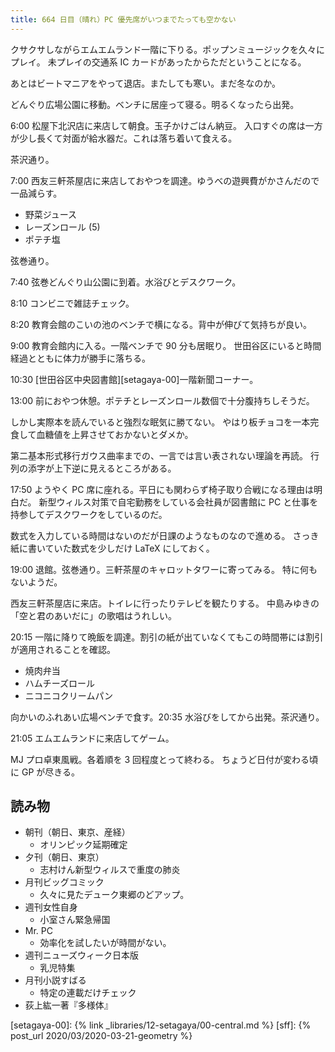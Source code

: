 ```yaml
---
title: 664 日目（晴れ）PC 優先席がいつまでたっても空かない
---
```


クサクサしながらエムエムランド一階に下りる。ポップンミュージックを久々にプレイ。
未プレイの交通系 IC カードがあったからただということになる。

あとはビートマニアをやって退店。またしても寒い。まだ冬なのか。

どんぐり広場公園に移動。ベンチに居座って寝る。明るくなったら出発。

6:00 松屋下北沢店に来店して朝食。玉子かけごはん納豆。
入口すぐの席は一方が少し長くて対面が給水器だ。これは落ち着いて食える。

茶沢通り。

7:00 西友三軒茶屋店に来店しておやつを調達。ゆうべの遊興費がかさんだので一品減らす。

* 野菜ジュース
* レーズンロール (5)
* ポテチ塩

弦巻通り。

7:40 弦巻どんぐり山公園に到着。水浴びとデスクワーク。

8:10 コンビニで雑誌チェック。

8:20 教育会館のこいの池のベンチで横になる。背中が伸びて気持ちが良い。

9:00 教育会館内に入る。一階ベンチで 90 分も居眠り。
世田谷区にいると時間経過とともに体力が勝手に落ちる。

10:30 [世田谷区中央図書館][setagaya-00]一階新聞コーナー。

13:00 前におやつ休憩。ポテチとレーズンロール数個で十分腹持ちしそうだ。

しかし実際本を読んでいると強烈な眠気に勝てない。
やはり板チョコを一本完食して血糖値を上昇させておかないとダメか。

第二基本形式移行ガウス曲率までの、一言では言い表されない理論を再読。
行列の添字が上下逆に見えるところがある。

17:50 ようやく PC 席に座れる。平日にも関わらず椅子取り合戦になる理由は明白だ。
新型ウィルス対策で自宅勤務をしている会社員が図書館に PC と仕事を持参してデスクワークをしているのだ。

数式を入力している時間はないのだが日課のようなものなので進める。
さっき紙に書いていた数式を少しだけ LaTeX にしておく。

19:00 退館。弦巻通り。三軒茶屋のキャロットタワーに寄ってみる。
特に何もないようだ。

西友三軒茶屋店に来店。トイレに行ったりテレビを観たりする。
中島みゆきの「空と君のあいだに」の歌唱はうれしい。

20:15 一階に降りて晩飯を調達。割引の紙が出ていなくてもこの時間帯には割引が適用されることを確認。

* 焼肉弁当
* ハムチーズロール
* ニコニコクリームパン

向かいのふれあい広場ベンチで食す。20:35 水浴びをしてから出発。茶沢通り。

21:05 エムエムランドに来店してゲーム。

MJ プロ卓東風戦。各着順を 3 回程度とって終わる。
ちょうど日付が変わる頃に GP が尽きる。

## 読み物

* 朝刊（朝日、東京、産経）
  * オリンピック延期確定
* 夕刊（朝日、東京）
  * 志村けん新型ウィルスで重度の肺炎
* 月刊ビッグコミック
  * 久々に見たデューク東郷のどアップ。
* 週刊女性自身
  * 小室さん緊急帰国
* Mr. PC
  * 効率化を試したいが時間がない。
* 週刊ニューズウィーク日本版
  * 乳児特集
* 月刊小説すばる
  * 特定の連載だけチェック
* 荻上紘一著『多様体』

[setagaya-00]: {% link _libraries/12-setagaya/00-central.md %}
[sff]: {% post_url 2020/03/2020-03-21-geometry %}
